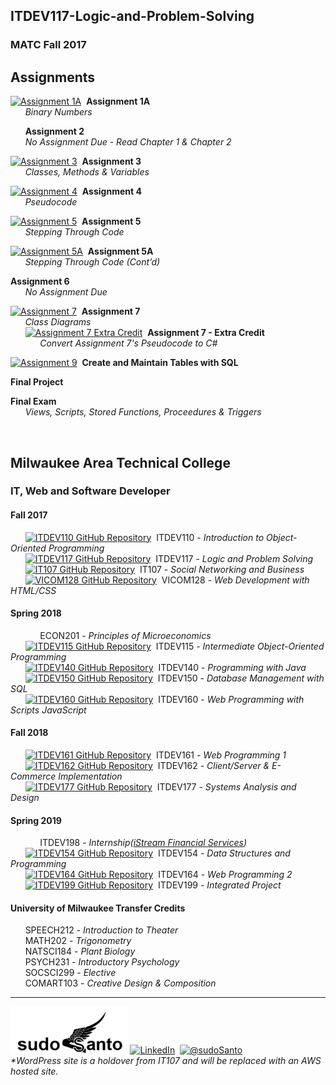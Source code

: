 ITDEV117-Logic-and-Problem-Solving
------
### MATC Fall 2017
Assignments
------

[<img src="https://github.com/favicon.ico" alt="Assignment 1A" width="18" height="18">](https://github.com/sudoSanto/ITDEV117-Logic-and-Problem-Solving/tree/master/Assignment%201A%20-%20Binary%20Numbers "Assignment 1A")&nbsp;
**Assignment 1A**\
&nbsp;&nbsp;&nbsp;&nbsp;&nbsp;&nbsp;*Binary Numbers*

&nbsp;&nbsp;&nbsp;&nbsp;&nbsp;&nbsp;**Assignment 2**\
&nbsp;&nbsp;&nbsp;&nbsp;&nbsp;&nbsp;*No Assignment Due - Read Chapter 1 & Chapter 2*

[<img src="https://github.com/favicon.ico" alt="Assignment 3" width="18" height="18">](https://github.com/sudoSanto/ITDEV117-Logic-and-Problem-Solving/tree/master/Assignment%203 "Assignment 3")&nbsp;
**Assignment 3**\
&nbsp;&nbsp;&nbsp;&nbsp;&nbsp;&nbsp;*Classes, Methods & Variables*

[<img src="https://github.com/favicon.ico" alt="Assignment 4" width="18" height="18">](https://github.com/sudoSanto/ITDEV117-Logic-and-Problem-Solving/blob/master/Assignment%204/Assignment4.txt "Assignment 4")&nbsp;
**Assignment 4**\
&nbsp;&nbsp;&nbsp;&nbsp;&nbsp;&nbsp;*Pseudocode*

[<img src="https://github.com/favicon.ico" alt="Assignment 5" width="18" height="18">](https://github.com/sudoSanto/ITDEV117-Logic-and-Problem-Solving/blob/master/Assignment%205/Assignment5.txt "Assignment 5")&nbsp;
**Assignment 5**\
&nbsp;&nbsp;&nbsp;&nbsp;&nbsp;&nbsp;*Stepping Through Code*

[<img src="https://github.com/favicon.ico" alt="Assignment 5A" width="18" height="18">](https://github.com/sudoSanto/ITDEV117-Logic-and-Problem-Solving/blob/master/Assignment%205A/Assignment5A.txt "Assignment 5A")&nbsp;
**Assignment 5A**\
&nbsp;&nbsp;&nbsp;&nbsp;&nbsp;&nbsp;*Stepping Through Code (Cont’d)*

**Assignment 6**\
&nbsp;&nbsp;&nbsp;&nbsp;&nbsp;&nbsp;*No Assignment Due*

[<img src="https://github.com/favicon.ico" alt="Assignment 7" width="18" height="18">](https://github.com/sudoSanto/ITDEV117-Logic-and-Problem-Solving/blob/master/Assignment%207/Assignment7.txt "Assignment 7")&nbsp;
**Assignment 7**\
&nbsp;&nbsp;&nbsp;&nbsp;&nbsp;&nbsp;*Class Diagrams*\
&nbsp;&nbsp;&nbsp;&nbsp;&nbsp;&nbsp;[<img src="https://github.com/favicon.ico" alt="Assignment 7 Extra Credit" width="18" height="18">](https://github.com/sudoSanto/ITDEV117-Logic-and-Problem-Solving/tree/master/Assignment%207%20C%23 "Assignment 7 Extra Credit")&nbsp;
**Assignment 7 - Extra Credit**\
&nbsp;&nbsp;&nbsp;&nbsp;&nbsp;&nbsp;&nbsp;&nbsp;&nbsp;&nbsp;&nbsp;&nbsp;*Convert Assignment 7's Pseudocode to C#*

[<img src="https://github.com/favicon.ico" alt="Assignment 9" width="18" height="18">](https://github.com/sudoSanto/ITDEV150-Database-Management-with-SQL/blob/master/Assignment9.txt "Assignment 9")&nbsp;
**Create and Maintain Tables with SQL**

**Final Project**

**Final Exam**\
&nbsp;&nbsp;&nbsp;&nbsp;&nbsp;&nbsp;*Views, Scripts, Stored Functions, Proceedures & Triggers*

<br/>

Milwaukee Area Technical College
------
### IT, Web and Software Developer
#### Fall 2017
&nbsp;&nbsp;&nbsp;&nbsp;&nbsp;&nbsp;[<img src="https://github.com/favicon.ico" alt="ITDEV110 GitHub Repository" width="18" height="18">](https://github.com/sudoSanto/ITDEV110-Intro-to-Object-Oriented-Programming "ITDEV110 GitHub Repository")&nbsp;
ITDEV110 - *Introduction to Object-Oriented Programming*\
&nbsp;&nbsp;&nbsp;&nbsp;&nbsp;&nbsp;[<img src="https://github.com/favicon.ico" alt="ITDEV117 GitHub Repository" width="18" height="18">](https://github.com/sudoSanto/ITDEV117-Logic-and-Problem-Solving "ITDEV117 GitHub Repository")&nbsp;
ITDEV117 - *Logic and Problem Solving*\
&nbsp;&nbsp;&nbsp;&nbsp;&nbsp;&nbsp;[<img src="https://github.com/favicon.ico" alt="IT107 GitHub Repository" width="18" height="18">](https://github.com/sudoSanto/IT107-Social-Networking-and-Business "IT107 GitHub Repository")&nbsp;
IT107 - *Social Networking and Business*\
&nbsp;&nbsp;&nbsp;&nbsp;&nbsp;&nbsp;[<img src="https://github.com/favicon.ico" alt="VICOM128 GitHub Repository" width="18" height="18">](https://github.com/sudoSanto/VICOM128-Web-Development-with-HTML-CSS "VICOM128 GitHub Repository")&nbsp;
VICOM128 - *Web Development with HTML/CSS*

#### Spring 2018
&nbsp;&nbsp;&nbsp;&nbsp;&nbsp;&nbsp;&nbsp;&nbsp;&nbsp;&nbsp;&nbsp;&nbsp;ECON201 - *Principles of Microeconomics*\
&nbsp;&nbsp;&nbsp;&nbsp;&nbsp;&nbsp;[<img src="https://github.com/favicon.ico" alt="ITDEV115 GitHub Repository" width="18" height="18">](https://github.com/sudoSanto/ITDEV115-Intermediate-Object-Oriented-Programming "ITDEV115 GitHub Repository")&nbsp;
ITDEV115 - *Intermediate Object-Oriented Programming*\
&nbsp;&nbsp;&nbsp;&nbsp;&nbsp;&nbsp;[<img src="https://github.com/favicon.ico" alt="ITDEV140 GitHub Repository" width="18" height="18">](https://github.com/sudoSanto/ITDEV140-Programming-with-Java "ITDEV140 GitHub Repository")&nbsp;
ITDEV140 - *Programming with Java*\
&nbsp;&nbsp;&nbsp;&nbsp;&nbsp;&nbsp;[<img src="https://github.com/favicon.ico" alt="ITDEV150 GitHub Repository" width="18" height="18">](https://github.com/sudoSanto/ITDEV150-Database-Management-with-SQL "ITDEV150 GitHub Repository")&nbsp;
ITDEV150 - *Database Management with SQL*\
&nbsp;&nbsp;&nbsp;&nbsp;&nbsp;&nbsp;[<img src="https://github.com/favicon.ico" alt="ITDEV160 GitHub Repository" width="18" height="18">](https://github.com/sudoSanto/ITDEV160-Web-Programming-With-Scripts-JavaScript "ITDEV160 GitHub Repository")&nbsp;
ITDEV160 - *Web Programming with Scripts JavaScript*

#### Fall 2018
&nbsp;&nbsp;&nbsp;&nbsp;&nbsp;&nbsp;[<img src="https://github.com/favicon.ico" alt="ITDEV161 GitHub Repository" width="18" height="18">](https://github.com/sudoSanto/ITDEV161-Web-Programming-1 "ITDEV161 GitHub Repository")&nbsp;
ITDEV161 - *Web Programming 1*\
&nbsp;&nbsp;&nbsp;&nbsp;&nbsp;&nbsp;[<img src="https://github.com/favicon.ico" alt="ITDEV162 GitHub Repository" width="18" height="18">](https://github.com/sudoSanto/ITDEV162-Client-Server-and-E-Commerce-Implementation "ITDEV162 GitHub Repository")&nbsp;
ITDEV162 - *Client/Server & E-Commerce Implementation*\
&nbsp;&nbsp;&nbsp;&nbsp;&nbsp;&nbsp;[<img src="https://github.com/favicon.ico" alt="ITDEV177 GitHub Repository" width="18" height="18">](https://github.com/sudoSanto/ITDEV177-Systems-Analysis-and-Design "ITDEV177 GitHub Repository")&nbsp;
ITDEV177 - *Systems Analysis and Design*

#### Spring 2019
&nbsp;&nbsp;&nbsp;&nbsp;&nbsp;&nbsp;&nbsp;&nbsp;&nbsp;&nbsp;&nbsp;&nbsp;ITDEV198 - *Internship([iStream Financial Services](https://www.istreamfs.com/ "iStream Financial Services"))*\
&nbsp;&nbsp;&nbsp;&nbsp;&nbsp;&nbsp;[<img src="https://github.com/favicon.ico" alt="ITDEV154 GitHub Repository" width="18" height="18">](https://github.com/sudoSanto/ITDEV154-Data-Structures-and-Programming "ITDEV154 GitHub Repository")&nbsp;
ITDEV154 - *Data Structures and Programming*\
&nbsp;&nbsp;&nbsp;&nbsp;&nbsp;&nbsp;[<img src="https://github.com/favicon.ico" alt="ITDEV164 GitHub Repository" width="18" height="18">](https://github.com/sudoSanto/ITDEV164-Web-Programming-2 "ITDEV164 GitHub Repository")&nbsp;
ITDEV164 - *Web Programming 2*\
&nbsp;&nbsp;&nbsp;&nbsp;&nbsp;&nbsp;[<img src="https://github.com/favicon.ico" alt="ITDEV199 GitHub Repository" width="18" height="18">](https://github.com/sudoSanto/ITDEV199-Integrated-Project "ITDEV199 GitHub Repository")&nbsp;
ITDEV199 - *Integrated Project*

#### University of Milwaukee Transfer Credits
&nbsp;&nbsp;&nbsp;&nbsp;&nbsp;&nbsp;SPEECH212 - *Introduction to Theater*\
&nbsp;&nbsp;&nbsp;&nbsp;&nbsp;&nbsp;MATH202 - *Trigonometry*\
&nbsp;&nbsp;&nbsp;&nbsp;&nbsp;&nbsp;NATSCI184 - *Plant Biology*\
&nbsp;&nbsp;&nbsp;&nbsp;&nbsp;&nbsp;PSYCH231 - *Introductory Psychology*\
&nbsp;&nbsp;&nbsp;&nbsp;&nbsp;&nbsp;SOCSCI299 - *Elective*\
&nbsp;&nbsp;&nbsp;&nbsp;&nbsp;&nbsp;COMART103 - *Creative Design & Composition*

---
[<img src="https://github.com/sudoSanto/sudoSantoMedia/blob/master/sudoSantoLogoFull.png" alt="WordPress" height="75">](https://sudosaintblog.wordpress.com/ "WordPress")
[<img src="https://www.linkedin.com/favicon.ico" alt="LinkedIn" width="25" height="25">](https://www.linkedin.com/in/matthew-j-dalsanto/ "LinkedIn")&nbsp;
[<img src="https://twitter.com/favicon.ico" alt="@sudoSanto" width="25" height="25">](https://twitter.com/sudoSanto "@sudoSanto")&nbsp;\
*&ast;WordPress site is a holdover from IT107 and will be replaced with an AWS hosted site.*
